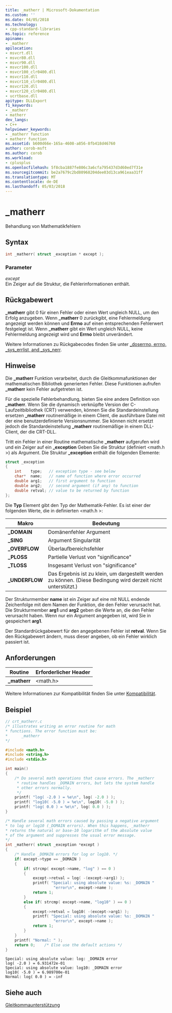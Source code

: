 ```yaml
---
title: _matherr | Microsoft-Dokumentation
ms.custom: ''
ms.date: 04/05/2018
ms.technology:
- cpp-standard-libraries
ms.topic: reference
apiname:
- _matherr
apilocation:
- msvcrt.dll
- msvcr80.dll
- msvcr90.dll
- msvcr100.dll
- msvcr100_clr0400.dll
- msvcr110.dll
- msvcr110_clr0400.dll
- msvcr120.dll
- msvcr120_clr0400.dll
- ucrtbase.dll
apitype: DLLExport
f1_keywords:
- _matherr
- matherr
dev_langs:
- C++
helpviewer_keywords:
- _matherr function
- matherr function
ms.assetid: b600d66e-165a-4608-a856-8fb418d46760
author: corob-msft
ms.author: corob
ms.workload:
- cplusplus
ms.openlocfilehash: 5f8cba1887fe806c3a6cfa795437d3d60ed7f31e
ms.sourcegitcommit: be2a7679c2bd80968204dee03d13ca961eaa31ff
ms.translationtype: MT
ms.contentlocale: de-DE
ms.lasthandoff: 05/03/2018
---
```

# <a name="matherr"></a>_matherr

Behandlung von Mathematikfehlern

## <a name="syntax"></a>Syntax

```C
int _matherr( struct _exception * except );
```

### <a name="parameters"></a>Parameter

*except*<br/>
Ein Zeiger auf die Struktur, die Fehlerinformationen enthält.

## <a name="return-value"></a>Rückgabewert

**_matherr** gibt 0 für einen Fehler oder einen Wert ungleich NULL, um den Erfolg anzugeben. Wenn **_matherr** 0 zurückgibt, eine Fehlermeldung angezeigt werden können und **Errno** auf einen entsprechenden Fehlerwert festgelegt ist. Wenn **_matherr** gibt ein Wert ungleich NULL, keine Fehlermeldung angezeigt wird und **Errno** bleibt unverändert.

Weitere Informationen zu Rückgabecodes finden Sie unter [_doserrno, errno, _sys_errlist, and _sys_nerr](../../c-runtime-library/errno-doserrno-sys-errlist-and-sys-nerr.md).

## <a name="remarks"></a>Hinweise

Die **_matherr** Funktion verarbeitet, durch die Gleitkommafunktionen der mathematischen Bibliothek generierten Fehler. Diese Funktionen aufrufen **_matherr** kein Fehler aufgetreten ist.

Für die spezielle Fehlerbehandlung, bieten Sie eine andere Definition von **_matherr**. Wenn Sie die dynamisch verknüpfte Version der C-Laufzeitbibliothek (CRT) verwenden, können Sie die Standardeinstellung ersetzen **_matherr** routinemäßige in einem Client, die ausführbare Datei mit der eine benutzerdefinierte Versionsnummer. Sie können nicht ersetzt jedoch die Standardeinstellung **_matherr** routinemäßige in einem DLL-Client, der die CRT-DLL.

Tritt ein Fehler in einer Routine mathematische **_matherr** aufgerufen wird und ein Zeiger auf ein **_exception** Geben Sie die Struktur (definiert \<math.h >) als Argument. Die Struktur **_exception** enthält die folgenden Elemente:

```C
struct _exception
{
    int    type;   // exception type - see below
    char*  name;   // name of function where error occurred
    double arg1;   // first argument to function
    double arg2;   // second argument (if any) to function
    double retval; // value to be returned by function
};
```

Die **Typ** Element gibt den Typ der Mathematik-Fehler. Es ist einer der folgenden Werte, die in definierten \<math.h >:

|Makro|Bedeutung|
|-|-|
**_DOMAIN**|Domänenfehler Argument
**_SING**|Argument Singularität
**_OVERFLOW**|Überlaufbereichsfehler
**_PLOSS**|Partielle Verlust von "significance"
**_TLOSS**|Insgesamt Verlust von "significance"
**_UNDERFLOW**|Das Ergebnis ist zu klein, um dargestellt werden zu können. (Diese Bedingung wird derzeit nicht unterstützt.)

Der Strukturmember **name** ist ein Zeiger auf eine mit NULL endende Zeichenfolge mit dem Namen der Funktion, die den Fehler verursacht hat. Die Strukturmember **arg1** und **arg2** geben die Werte an, die den Fehler verursacht haben. Wenn nur ein Argument angegeben ist, wird Sie in gespeichert **arg1**.

Der Standardrückgabewert für den angegebenen Fehler ist **retval**. Wenn Sie den Rückgabewert ändern, muss dieser angeben, ob ein Fehler wirklich passiert ist.

## <a name="requirements"></a>Anforderungen

|Routine|Erforderlicher Header|
|-------------|---------------------|
|**_matherr**|\<math.h>|

Weitere Informationen zur Kompatibilität finden Sie unter [Kompatibilität](../../c-runtime-library/compatibility.md).

## <a name="example"></a>Beispiel

```C
// crt_matherr.c
/* illustrates writing an error routine for math
* functions. The error function must be:
*      _matherr
*/

#include <math.h>
#include <string.h>
#include <stdio.h>

int main()
{
    /* Do several math operations that cause errors. The _matherr
     * routine handles _DOMAIN errors, but lets the system handle
     * other errors normally.
     */
    printf( "log( -2.0 ) = %e\n", log( -2.0 ) );
    printf( "log10( -5.0 ) = %e\n", log10( -5.0 ) );
    printf( "log( 0.0 ) = %e\n", log( 0.0 ) );
}

/* Handle several math errors caused by passing a negative argument
* to log or log10 (_DOMAIN errors). When this happens, _matherr
* returns the natural or base-10 logarithm of the absolute value
* of the argument and suppresses the usual error message.
*/
int _matherr( struct _exception *except )
{
    /* Handle _DOMAIN errors for log or log10. */
    if( except->type == _DOMAIN )
    {
        if( strcmp( except->name, "log" ) == 0 )
        {
            except->retval = log( -(except->arg1) );
            printf( "Special: using absolute value: %s: _DOMAIN "
                     "error\n", except->name );
            return 1;
        }
        else if( strcmp( except->name, "log10" ) == 0 )
        {
            except->retval = log10( -(except->arg1) );
            printf( "Special: using absolute value: %s: _DOMAIN "
                     "error\n", except->name );
            return 1;
        }
    }
    printf( "Normal: " );
    return 0;    /* Else use the default actions */
}
```

```Output
Special: using absolute value: log: _DOMAIN error
log( -2.0 ) = 6.931472e-01
Special: using absolute value: log10: _DOMAIN error
log10( -5.0 ) = 6.989700e-01
Normal: log( 0.0 ) = -inf
```

## <a name="see-also"></a>Siehe auch

[Gleitkommaunterstützung](../../c-runtime-library/floating-point-support.md)<br/>
